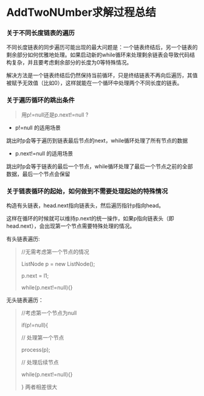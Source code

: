 # AddTwoNUmber求解过程总结

### 关于不同长度链表的遍历

不同长度链表的同步遍历可能出现的最大问题是：一个链表终结后，另一个链表的剩余部分如何优雅地处理。如果启动新的while循环来处理剩余链表会导致代码结构复杂，并且要考虑剩余部分的长度为0等特殊情况。

解决方法是一个链表终结后仍然保持当前循环，只是终结链表不再向后遍历，其值被赋予无效值（比如0），这样就能在一个循环中处理两个不同长度的链表。

### 关于遍历循环的跳出条件

> 用p!=null还是p.next!=null ?

+ p!=null 的适用场景

跳出时p会等于遍历到链表最后节点的next，while循环处理了所有节点的数据

+ p.next!=null 的适用场景

跳出时p会等于链表的最后一个节点，while循环处理了最后一个节点之前的全部数据，最后一个节点会保留

### 关于链表循环的起始，如何做到不需要处理起始的特殊情况

构造有头链表，head.next指向链表头，然后遍历指针p指向head。

这样在循环的时候就可以维持p.next的统一操作，如果p指向链表头（即head.next），会出现第一个节点需要特殊处理的情况。

有头链表遍历:
>
> //无需考虑第一个节点的情况
>
> ListNode p = new ListNode();
>
> p.next = l1;
>
> while(p.next!=null){}


无头链表遍历：
> //考虑第一个节点为null
>
> if(p!=null){
>
>   // 处理第一个节点
>
>   process(p);
>
>   // 处理后续节点
>
>   while(p.next!=null){}
>
> }
两者相差很大